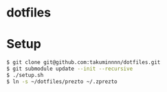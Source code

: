 # dotfiles

# Setup

```bash
$ git clone git@github.com:takuminnnn/dotfiles.git
$ git submodule update --init --recursive
$ ./setup.sh
$ ln -s ~/dotfiles/prezto ~/.zprezto
```
